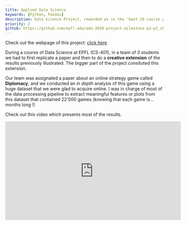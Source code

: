 ```yaml
---
title: Applied Data Science
keywords: [Python, Pandas]
description: Data Science Project, rewarded as in the 'best 10 course projects' (out of 138 projects).
priority: 2
github: https://github.com/epfl-ada/ada-2020-project-milestone-p3-p3_chic
---
```


Check out the webpage of this project: [click here](https://arthurbricq.github.io/DiplomacyBetrayals/)

During a course of Data Science at EPFL (CS-401), in a team of 3 students we had to first replicate a paper and then to do a **creative extension** of the results previously illustrated. The bigger part of the project consituted this extension. 

Our team was assignated a paper about an online strategy game called **Diplomacy**, and we conducted an *in depth* analysis of this game using a huge dataset that we were glad to acquire online. I was in charge of most of the data processing pipeline to extract meaningful features or plots from this dataset that contained 22'000 games (knowing that each game is... months long !)

Check out this video which presents most of the results. 

<iframe width="560" height="315" src="https://www.youtube.com/embed/gfrJvs2dMmM" frameborder="0" allowfullscreen></iframe>
